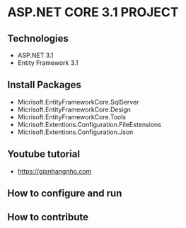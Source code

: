 # ASP.NET CORE 3.1 PROJECT
## Technologies
- ASP.NET 3.1
- Entity Framework 3.1
## Install Packages
- Micrisoft.EntityFrameworkCore.SqlServer
- Micrisoft.EntityFrameworkCore.Design
- Micrisoft.EntityFrameworkCore.Tools
- Micrisoft.Extentions.Configuration.FileExtensions
- Micrisoft.Extentions.Configuration.Json
## Youtube tutorial
- https://gianhangnho.com
## How to configure and run
## How to contribute